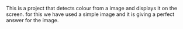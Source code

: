This is a project that detects colour from a image and displays it on the screen. for this we have used a simple image and it is giving a perfect answer for the image. 
